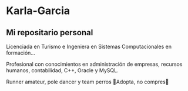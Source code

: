 # Karla-Garcia
## Mi repositario personal
Licenciada en Turismo e Ingeniera en Sistemas Computacionales en formación...

Profesional con conocimientos en administración de empresas, recursos humanos, contabilidad, C++, Oracle y MySQL.

Runner amateur, pole dancer y team perros 🐶Adopta, no compres🐶
